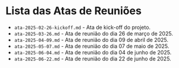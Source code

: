 # Lista das Atas de Reuniões

- `ata-2025-02-26-kickoff.md` - Ata de kick-off do projeto.
- `ata-2025-03-26.md` - Ata de reunião do dia 26 de março de 2025.
- `ata-2025-04-09.md` - Ata de reunião do dia 09 de abril de 2025.
- `ata-2025-05-07.md` - Ata de reunião do dia 07 de maio de 2025.
- `ata-2025-06-04.md` - Ata de reunião do dia 04 de junho de 2025. 
- `ata-2025-06-22.md` - Ata de reunião do dia 22 de junho de 2025.